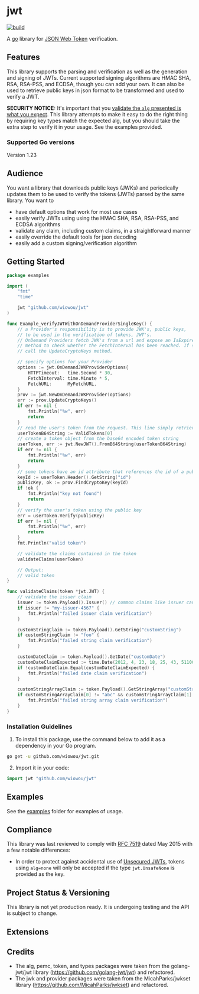 # jwt

[![build](https://github.com/golang-jwt/jwt/actions/workflows/build.yml/badge.svg)](https://github.com/wiowou/jwt/actions/workflows/build.yml)
<!-- [![Coverage Status](https://coveralls.io/repos/github/golang-jwt/jwt/badge.svg?branch=main)](https://coveralls.io/github/golang-jwt/jwt?branch=main) -->

A [go](http://www.golang.org) library for [JSON Web
Token](https://datatracker.ietf.org/doc/html/rfc7519) verification.

## Features

This library supports the parsing and verification as well as the generation and
signing of JWTs.  Current supported signing algorithms are HMAC SHA, RSA,
RSA-PSS, and ECDSA, though you can add your own. It can also be used to retrieve public keys in json format to be transformed and used to verify a JWT.

**SECURITY NOTICE:** It's important that you [validate the `alg` presented is
what you expect](https://auth0.com/blog/critical-vulnerabilities-in-json-web-token-libraries/).
This library attempts to make it easy to do the right thing by requiring key
types match the expected alg, but you should take the extra step to verify it in
your usage. See the examples provided.

### Supported Go versions

Version 1.23

## Audience
You want a library that downloads public keys (JWKs) and periodically updates them
to be used to verify the tokens (JWTs) parsed by the same library. 
You want to
* have default options that work for most use cases
* easily verify JWTs using using the HMAC SHA, RSA, RSA-PSS, and ECDSA algorithms 
* validate any claim, including custom claims, in a straightforward manner
* easily override the default tools for json decoding 
* easily add a custom signing/verification algorithm

## Getting Started

```go
package examples

import (
	"fmt"
	"time"

	jwt "github.com/wiowou/jwt"
)

func Example_verifyJWTWithOnDemandProviderSingleKey() {
	// a Provider's responsibility is to provide JWK's, public keys,
	// to be used in the verification of tokens, JWT's. 
	// OnDemand Providers fetch JWK's from a url and expose an IsExpired
	// method to check whether the FetchInterval has been reached. If so,
	// call the UpdateCryptoKeys method.

	// specify options for your Provider
	options := jwt.OnDemandJWKProviderOptions{
		HTTPTimeout:   time.Second * 30,
		FetchInterval: time.Minute * 5,
		FetchURL:      MyFetchURL,
	}
	prov := jwt.NewOnDemandJWKProvider(options)
	err := prov.UpdateCryptoKeys()
	if err != nil {
		fmt.Println("%w", err)
		return
	}
	// read the user's token from the request. This line simply retrieves the example token string
	userTokenB64String := ValidTokens[0]
	// create a token object from the base64 encoded token string
	userToken, err := jwt.NewJWT().FromB64String(userTokenB64String)
	if err != nil {
		fmt.Println("%w", err)
		return
	}
	// some tokens have an id attribute that references the id of a public json web key (jwk)
	keyId := userToken.Header().GetString("id")
	publicKey, ok := prov.FindCryptoKey(keyId)
	if !ok {
		fmt.Println("key not found")
		return
	}
	// verify the user's token using the public key
	err = userToken.Verify(publicKey)
	if err != nil {
		fmt.Println("%w", err)
		return
	}
	fmt.Println("valid token")

	// validate the claims contained in the token
	validateClaims(userToken)

	// Output:
	// valid token
}

func validateClaims(token *jwt.JWT) {
	// validate the issuer claim
	issuer := token.Payload().Issuer() // common claims like issuer can be retrieved with method calls
	if issuer != "my-issuer-4567" {
		fmt.Println("failed issuer claim verification")
	}

	customStringClaim := token.Payload().GetString("customString")
	if customStringClaim != "foo" {
		fmt.Println("failed string claim verification")
	}

	customDateClaim := token.Payload().GetDate("customDate")
	customDateClaimExpected := time.Date(2012, 4, 23, 18, 25, 43, 511000000, time.UTC)
	if !customDateClaim.Equal(customDateClaimExpected) {
		fmt.Println("failed date claim verification")
	}

	customStringArrayClaim := token.Payload().GetStringArray("customStringArray")
	if customStringArrayClaim[0] != "abc" && customStringArrayClaim[1] != "def" && customStringArrayClaim[2] != "123" {
		fmt.Println("failed string array claim verification")
	}
}
```

### Installation Guidelines

1. To install this package, use the command below to add it as a dependency in your Go program.

```sh
go get -u github.com/wiowou/jwt.git
```

2. Import it in your code:

```go
import jwt "github.com/wiowou/jwt"
```

## Examples

See the [examples](/test/examples) folder for examples of usage.

## Compliance

This library was last reviewed to comply with [RFC
7519](https://datatracker.ietf.org/doc/html/rfc7519) dated May 2015 with a few
notable differences:

* In order to protect against accidental use of [Unsecured
  JWTs](https://datatracker.ietf.org/doc/html/rfc7519#section-6), tokens using
  `alg=none` will only be accepted if the type
  `jwt.UnsafeNone` is provided as the key.

## Project Status & Versioning

This library is not yet production ready. It is undergoing testing and the API is subject to change.

## Extensions


## Credits

* The alg, pemc, token, and types packages were taken from the golang-jwt/jwt library (https://github.com/golang-jwt/jwt) and refactored.
* The jwk and provider packages were taken from the MicahParks/jwkset library (https://github.com/MicahParks/jwkset) and refactored.
